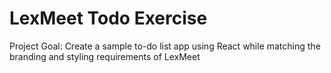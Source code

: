 # LexMeet Todo Exercise

Project Goal: Create a sample to-do list app using React while matching the branding and styling requirements of LexMeet
